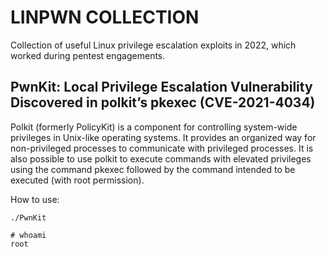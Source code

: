 # LINPWN COLLECTION

Collection of useful Linux privilege escalation exploits in 2022, which worked during pentest engagements.

## PwnKit: Local Privilege Escalation Vulnerability Discovered in polkit’s pkexec (CVE-2021-4034)

Polkit (formerly PolicyKit) is a component for controlling system-wide privileges in Unix-like operating systems. It provides an organized way for non-privileged processes to communicate with privileged processes. It is also possible to use polkit to execute commands with elevated privileges using the command pkexec followed by the command intended to be executed (with root permission). 

How to use:

```
./PwnKit
```

``` 
# whoami
root
``` 

